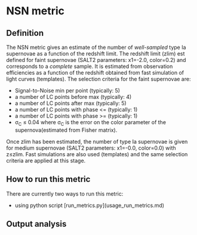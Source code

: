 # NSN metric

## Definition

The NSN metric gives an estimate of the number of *well-sampled* type Ia supernovae as a function of the redshift limit. The redshift limit (zlim) est defined for faint supernovae (SALT2 parameters: x1=-2.0, color=0.2) and corresponds to a *complete* sample. It is estimated from observation efficiencies as a function of the redshift obtained from fast simulation of light curves (templates). The selection criteria for the faint supernovae are:
<ul>
 <li>Signal-to-Noise min per point (typically: 5)
 <li> a number of LC points before max (typically: 4)
 <li> a number of LC points after max (typically: 5)
 <li> a number of LC points with phase <= (typically: 1)
 <li> a number of LC points with phase >= (typically: 1)
 <li> &sigma;<sub>C</sub> &le; 0.04 where &sigma;<sub>C</sub> is the error on the color parameter of the supernova(estimated from Fisher matrix). 
 </ul>
Once zlim has been estimated, the number of type Ia supernovae is given for medium supernovae (SALT2 parameters: x1=-0.0, color=0.0) with z&le;zlim. Fast simulations are also used (templates) and the same selection criteria are applied at this stage.

## How to run this metric

There are currently two ways to run this metric:
<ul>
<li> using python script [run_metrics.py](usage_run_metrics.md)
</ul>

## Output analysis